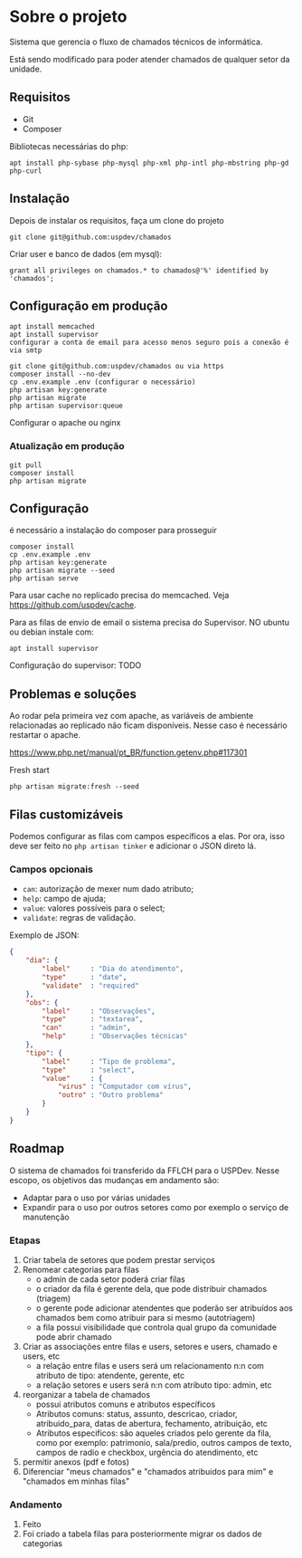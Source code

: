 # Sobre o projeto

Sistema que gerencia o fluxo de chamados técnicos de informática.

Está sendo modificado para poder atender chamados de qualquer setor da unidade.


## Requisitos

* Git
* Composer

Bibliotecas necessárias do php:

    apt install php-sybase php-mysql php-xml php-intl php-mbstring php-gd php-curl

## Instalação

Depois de instalar os requisitos, faça um clone do projeto 

	git clone git@github.com:uspdev/chamados

Criar user e banco de dados (em mysql):

	grant all privileges on chamados.* to chamados@'%' identified by 'chamados';

## Configuração em produção

    apt install memcached
    apt install supervisor
    configurar a conta de email para acesso menos seguro pois a conexão é via smtp

    git clone git@github.com:uspdev/chamados ou via https
    composer install --no-dev
	cp .env.example .env (configurar o necessário)
	php artisan key:generate
    php artisan migrate
    php artisan supervisor:queue

Configurar o apache ou nginx

### Atualização em produção

    git pull
    composer install
    php artisan migrate

## Configuração

é necessário a instalação do composer para prosseguir

    composer install
	cp .env.example .env
	php artisan key:generate
    php artisan migrate --seed
	php artisan serve




Para usar cache no replicado precisa do memcached. Veja https://github.com/uspdev/cache.

Para as filas de envio de email o sistema precisa do Supervisor. NO ubuntu ou debian instale com:

    apt install supervisor

Configuração do supervisor: TODO

## Problemas e soluções

Ao rodar pela primeira vez com apache, as variáveis de ambiente relacionadas ao replicado não ficam disponíveis. Nesse caso é necessário restartar o apache.

https://www.php.net/manual/pt_BR/function.getenv.php#117301


Fresh start

	php artisan migrate:fresh --seed

## Filas customizáveis
Podemos configurar as filas com campos específicos a elas. Por ora, isso deve ser feito no `php artisan tinker` e adicionar o JSON direto lá.


### Campos opcionais
  * `can`: autorização de mexer num dado atributo;
  * `help`: campo de ajuda;
  * `value`: valores possíveis para o select;
  * `validate`: regras de validação.

Exemplo de JSON:
``` json
{
    "dia": {
        "label"     : "Dia do atendimento",
        "type"      : "date",
        "validate"  : "required"
    },
    "obs": {
        "label"     : "Observações",
        "type"      : "textarea",
        "can"       : "admin",
        "help"      : "Observações técnicas"
    },
    "tipo": {
        "label"     : "Tipo de problema",
        "type"      : "select",
        "value"     : {
            "virus" : "Computador com vírus",
            "outro" : "Outro problema"
        }
    }
}
```

## Roadmap

O sistema de chamados foi transferido da FFLCH para o USPDev. 
Nesse escopo, os objetivos das mudanças em andamento são:

* Adaptar para o uso por várias unidades
* Expandir para o uso por outros setores como por exemplo o serviço de manutenção

### Etapas

1. Criar tabela de setores que podem prestar serviços
2. Renomear categorias para filas
	* o admin de cada setor poderá criar filas
	* o criador da fila é gerente dela, que pode distribuir chamados (triagem)
	* o gerente pode adicionar atendentes que poderão ser atribuídos aos chamados bem como atribuir para si mesmo (autotriagem)
	* a fila possui visibilidade que controla qual grupo da comunidade pode abrir chamado
3. Criar as associações entre filas e users, setores e users, chamado e users, etc
	* a relação entre filas e users será um relacionamento n:n com atributo de tipo: atendente, gerente, etc
	* a relação setores e users será n:n com atributo tipo: admin, etc
4. reorganizar a tabela de chamados
	* possui atributos comuns e atributos específicos
	* Atributos comuns: status, assunto, descricao, criador, atribuido_para, datas de abertura, fechamento, atribuição, etc
	* Atributos especificos: são aqueles criados pelo gerente da fila, como por exemplo: patrimonio, sala/predio, outros campos de texto, campos de radio e checkbox, urgência do atendimento, etc
5. permitir anexos (pdf e fotos)
6. Diferenciar "meus chamados" e "chamados atribuidos para mim" e "chamados em minhas filas"

### Andamento

1. Feito
2. Foi criado a tabela filas para posteriormente migrar os dados de categorias


